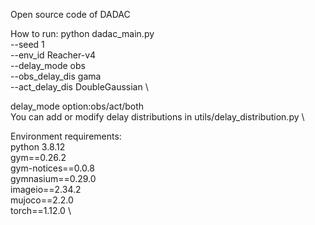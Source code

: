 Open source code of DADAC

How to run:
python dadac_main.py \
--seed 1 \
--env_id Reacher-v4 \
--delay_mode obs \
--obs_delay_dis gama \
--act_delay_dis DoubleGaussian \

delay_mode option:obs/act/both \
You can add or modify delay distributions in utils/delay_distribution.py \

Environment requirements: \
python 3.8.12 \
gym==0.26.2 \
gym-notices==0.0.8 \
gymnasium==0.29.0 \
imageio==2.34.2 \
mujoco==2.2.0 \
torch==1.12.0 \
